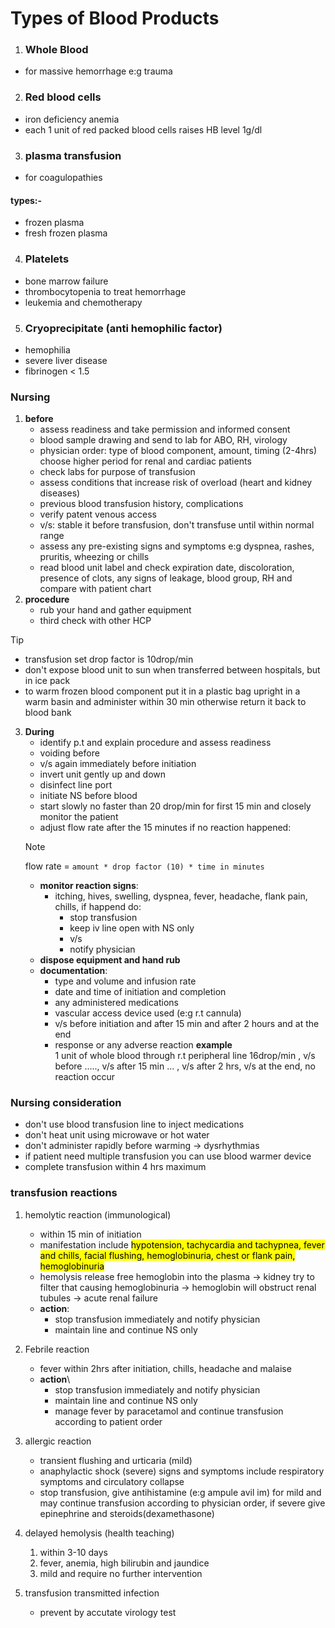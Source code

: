 # Types of Blood Products

1. ### Whole Blood
- for massive hemorrhage e:g trauma
2. ### Red blood cells
- iron deficiency anemia
- each 1 unit of red packed blood cells raises HB level 1g/dl
3. ### plasma transfusion
- for coagulopathies
#### types:-
- frozen plasma
- fresh frozen plasma
4. ### Platelets
- bone marrow failure
- thrombocytopenia to treat hemorrhage
- leukemia and chemotherapy
5. ### Cryoprecipitate (anti hemophilic factor)
- hemophilia
- severe liver disease
- fibrinogen < 1.5

### Nursing

1. **before** 
	- assess readiness and take permission and informed consent
	- blood sample drawing and send to lab for ABO, RH, virology
	- physician order: type of blood component, amount, timing (2-4hrs) choose higher period for renal and cardiac patients
	- check labs for purpose of transfusion
	- assess conditions that increase risk of overload (heart and kidney diseases)
	- previous blood transfusion history, complications
	- verify patent venous access
	- v/s: stable it before transfusion, don't transfuse until within normal range
	- assess any pre-existing signs and symptoms e:g dyspnea, rashes, pruritis, wheezing or chills	
	- read blood unit label and check expiration date, discoloration, presence of clots, any signs of leakage, blood group, RH and compare with patient chart
2. **procedure**
	- rub your hand and gather equipment
	- third check with other HCP
> [!TIP]
> - transfusion set drop factor is 10drop/min
> - don't expose blood unit to sun when transferred between hospitals, but in ice pack
> - to warm frozen blood component put it in a plastic bag upright in a warm basin and administer within 30 min otherwise return it back to blood bank 
3. **During**
	- identify p.t and explain procedure and assess readiness
	- voiding before
	- v/s again immediately before initiation
	- invert unit gently up and down
	- disinfect line port
	- initiate NS before blood
	- start slowly no faster than 20 drop/min for first 15 min and closely monitor the patient
	- adjust flow rate after the 15 minutes if no reaction happened:
	> [!NOTE]
	> flow rate = `amount * drop factor (10) * time in minutes`
	- **monitor reaction signs**:
		- itching, hives, swelling, dyspnea, fever, headache, flank pain, chills, if happend do:
			- stop transfusion
			- keep iv line open with NS only
			- v/s
			- notify physician
	- **dispose equipment and hand rub**
	- **documentation**:
		 - type and volume and infusion rate
		 - date and time of initiation and completion
		 - any administered medications
		 - vascular access device used (e:g r.t cannula)
		 - v/s before initiation and after 15 min and after 2 hours and at the end
		 - response or any adverse reaction
		 **example**\
		 1 unit of whole blood through r.t peripheral line 16drop/min , v/s before ....., v/s after 15 min ... , v/s after 2 hrs, v/s at the end, no reaction occur

### Nursing consideration
- don't use blood transfusion line to inject medications
- don't heat unit using microwave or hot water
- don't administer rapidly before warming -> dysrhythmias
- if patient need multiple transfusion you can use blood warmer device
- complete transfusion within 4 hrs maximum

###  transfusion reactions
1. hemolytic reaction (immunological)
	- within 15 min of initiation
	- manifestation include <mark>hypotension, tachycardia and tachypnea, fever and chills, facial flushing, hemoglobinuria, chest or flank pain, hemoglobinuria</mark>
	- hemolysis release free hemoglobin into the plasma -> kidney try to filter that causing hemoglobinuria -> hemoglobin will obstruct renal tubules -> acute renal failure
	- **action**:
		- stop transfusion immediately and notify physician
		- maintain line and continue NS only
2. Febrile reaction
	- fever within 2hrs after initiation, chills, headache and malaise
	- **action**\
		- stop transfusion immediately and notify physician
		- maintain line and continue NS only
		- manage fever by paracetamol and continue transfusion according to patient order
3. allergic reaction
	- transient flushing and urticaria (mild)
	- anaphylactic shock (severe) signs and symptoms include respiratory symptoms and circulatory collapse
	- stop transfusion, give antihistamine (e:g ampule avil im) for mild and may continue transfusion according to physician order, if severe give epinephrine and steroids(dexamethasone)

4. delayed hemolysis (health teaching)
	1. within 3-10 days
	2. fever, anemia, high bilirubin and jaundice
	3. mild and require no further intervention
	
5. transfusion transmitted infection
	- prevent by accutate virology test	